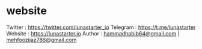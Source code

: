 # website

Twitter : https://twitter.com/lunastarter_io
Telegram : https://t.me/lunastarter
Website : https://lunastarter.io
Author : hammadhabib64@gmail.com | mehfoozijaz786@gmail.com
